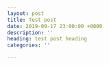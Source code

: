 ```yaml
---
layout: post
title: Test post
date: 2019-09-17 23:00:00 +0000
description: ''
heading: test post heading
categories: ''

---
```

